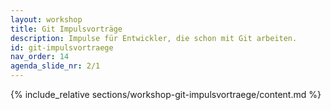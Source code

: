 ```yaml
---
layout: workshop
title: Git Impulsvorträge
description: Impulse für Entwickler, die schon mit Git arbeiten.
id: git-impulsvortraege
nav_order: 14
agenda_slide_nr: 2/1
---
```


{% include_relative sections/workshop-git-impulsvortraege/content.md %}
